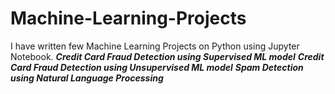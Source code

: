 # Machine-Learning-Projects
I have written few Machine Learning Projects on Python using Jupyter Notebook. 
***Credit Card Fraud Detection using Supervised ML model***
***Credit Card Fraud Detection using Unsupervised ML model***
***Spam Detection using Natural Language Processing***
